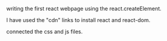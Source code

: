 writing the first react webpage using the react.createElement.

I have used the "cdn" links to install react and react-dom.

connected the css and js files.
